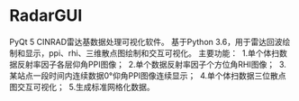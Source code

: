 # RadarGUI
PyQt 5 CINRAD雷达基数据处理可视化软件。
基于Python 3.6，用于雷达回波绘制和显示，ppi、rhi、三维散点图绘制和交互可视化。
主要功能：
  1.单个体扫数据反射率因子各层仰角PPI图像；
  2.单个数据反射率因子个方位角RHI图像；
  3.某站点一段时间内连续数据0°仰角PPI图像连续显示；
  4.单个体扫数据三位散点图交互可视化；
  5.生成标准网格化数据。
